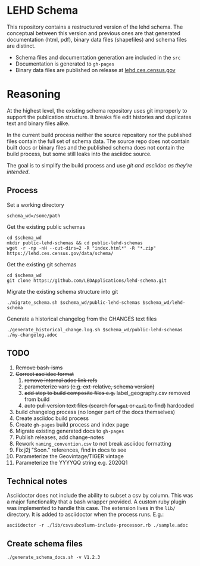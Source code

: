 # LEHD Schema
This repository contains a restructured version of the lehd schema. The conceptual between this version and previous ones are that generated documentation (html, pdf), binary data files (shapefiles) and schema files are distinct. 

- Schema files and documentation generation are included in the `src`
- Documentation is generated to `gh-pages`
- Binary data files are published on release at [lehd.ces.census.gov](https://lehd.ces.census.gov)

# Reasoning
At the highest level, the existing schema repository uses git improperly to support the publication structure. It breaks file edit histories and duplicates text and binary files alike.

In the current build process neither the source repository nor the published files contain the full set of schema data. The source repo does not contain built docs or binary files and the published schema does not contain the build process, but some still leaks into the asciidoc source. 

The goal is to simplify the build process and use _git and asciidoc as they're intended_.


## Process
Set a working directory
```shell
schema_wd=/some/path
```

Get the existing public schemas
```shell
cd $schema_wd
mkdir public-lehd-schemas && cd public-lehd-schemas
wget -r -np -nH --cut-dirs=2 -R "index.html*" -R "*.zip" https://lehd.ces.census.gov/data/schema/
```

Get the existing git schemas
```shell
cd $schema_wd
git clone https://github.com/LEDApplications/lehd-schema.git
```

Migrate the existing schema structure into git
```shell
./migrate_schema.sh $schema_wd/public-lehd-schemas $schema_wd/lehd-schema
```

Generate a historical changelog from the CHANGES text files
```shell
./generate_historical_change.log.sh $schema_wd/public-lehd-schemas ./my-changelog.adoc
```

## TODO
1. ~~Remove bash-isms~~
2. ~~Correct asciidoc format~~
   1. ~~remove internal adoc link refs~~
   2. ~~parameterize vars (e.g. ext-relative, schema version)~~
   3. ~~add step to build composite files e.g.~~ label_geography.csv removed from build
   4. ~~auto pull version text files (search for `wget` or `curl` to find)~~ hardcoded
3. build changelog process (no longer part of the docs themselves)
4. Create asciidoc build process
5. Create `gh-pages` build process and index page
6. Migrate existing generated docs to `gh-pages`
7. Publish releases, add change-notes
8. Rework `naming_convention.csv` to not break asciidoc formatting
9. Fix j2j "Soon." references, find in docs to see
10. Parameterize the Geovintage/TIGER vintage
11. Parameterize the YYYYQQ string e.g. 2020Q1

## Technical notes
Asciidoctor does not include the ability to subset a csv by column. This was a major functionality that a bash wrapper provided. A custom ruby plugin was implemented to handle this case. The extension lives in the `lib/` directory. It is added to asciidoctor when the process runs. E.g.:
```shell
asciidoctor -r ./lib/csvsubcolumn-include-processor.rb ./sample.adoc
```

## Create schema files
```shell
./generate_schema_docs.sh -v V1.2.3
```